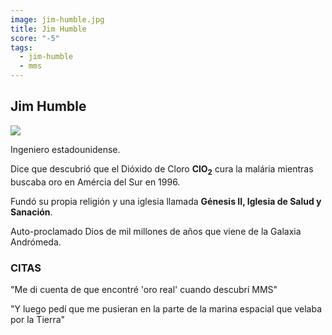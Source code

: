 ```yaml
---
image: jim-humble.jpg
title: Jim Humble
score: "-5"
tags: 
  - jim-humble
  - mms
---
```

## Jim Humble
<img src="/jim-humble.jpg" />

Ingeniero estadounidense.

Dice que descubrió que el Dióxido de Cloro **ClO<sub>2</sub>** cura la malária mientras buscaba oro en Amércia del Sur en 1996.

Fundó su propia religión y una iglesia llamada **Génesis II, Iglesia de Salud y Sanación**.

Auto-proclamado Dios de mil millones de años que viene de la Galaxia Andrómeda.

### CITAS

"Me di cuenta de que encontré 'oro real' cuando descubrí MMS"

"Y luego pedí que me pusieran en la parte de la marina espacial que velaba por la Tierra"